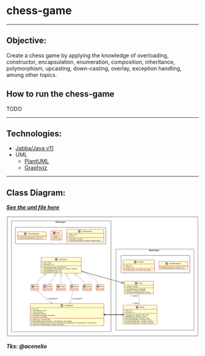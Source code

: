 # chess-game

***

## Objective:
Create a chess game by applying the knowledge of overloading, constructor, encapsulation,
enumeration, composition, inheritance, polymorphism, upcasting, down-casting, overlay,
exception handling, among other topics.

## How to run the chess-game
TODO
***

## Technologies:
- [Jabba/Java v11](https://github.com/shyiko/jabba)
- UML
  - [PlantUML](https://plugins.jetbrains.com/plugin/7017-plantuml-integration)
  - [Graphviz](https://graphviz.org/)

***

## Class Diagram:

***[See the uml file here](chess-game.puml)***

![Alt text](chess-game-uml.svg "chess game uml")

***Tks: @acenelio***